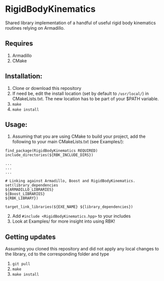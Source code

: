 # RigidBodyKinematics
Shared library implementation of a handful of useful rigid body kinematics routines relying on Armadillo.

## Requires
1. Armadillo
2. CMake


## Installation: 

1. Clone or download this repository 
2. If need be, edit the install location (set by default to `/usr/local/`) in CMakeLists.txt. The new location has to be part of your $PATH variable.
3. `make`
4. `make install`

## Usage:
1. Assuming that you are using CMake to build your project, add the following to your main CMakeLists.txt (see Examples/): 

```
find_package(RigidBodyKinematics REQUIRED)
include_directories(${RBK_INCLUDE_DIRS})

...
...
...

# Linking against Armadillo, Boost and RigidBodyKinematics.
set(library_dependencies
${ARMADILLO_LIBRARIES}
${Boost_LIBRARIES}
${RBK_LIBRARY})

target_link_libraries(${EXE_NAME} ${library_dependencies})

```
2. Add `#include <RigidBodyKinematics.hpp>` to your includes
3. Look at Examples/ for more insight into using RBK!

## Getting updates
Assuming you cloned this repository and did not apply any local changes to the library, cd to the corresponding folder
and type
1. `git pull`
2. `make`
3. `make install`





